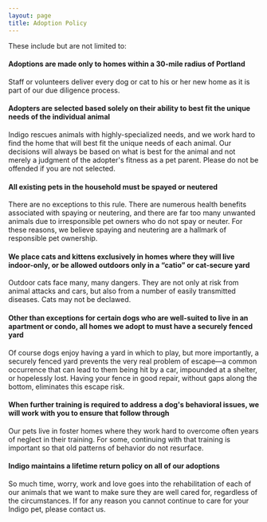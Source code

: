 ```yaml
---
layout: page
title: Adoption Policy
---
```


These include but are not limited to:

#### Adoptions are made only to homes within a 30-mile radius of Portland

Staff or volunteers deliver every dog or cat to his or her new home as it is part of our due diligence process. 

#### Adopters are selected based solely on their ability to best fit the unique needs of the individual animal

Indigo rescues animals with highly-specialized needs, and we work hard to find the home that will best fit the unique needs of each animal. Our decisions will always be based on what is best for the animal and not merely a judgment of the adopter's fitness as a pet parent. Please do not be offended if you are not selected. 

#### All existing pets in the household must be spayed or neutered

There are no exceptions to this rule. There are numerous health benefits associated with spaying or neutering, and there are far too many unwanted animals due to irresponsible pet owners who do not spay or neuter. For these reasons, we believe spaying and neutering are a hallmark of responsible pet ownership.

#### We place cats and kittens exclusively in homes where they will live indoor-only, or be allowed outdoors only in a “catio” or cat-secure yard

Outdoor cats face many, many dangers. They are not only at risk from animal attacks and cars, but also from a number of easily transmitted diseases. Cats may not be declawed.

#### Other than exceptions for certain dogs who are well-suited to live in an apartment or condo, all homes we adopt to must have a securely fenced yard

Of course dogs enjoy having a yard in which to play, but more importantly, a securely fenced yard prevents the very real problem of escape—a common occurrence that can lead to them being hit by a car, impounded at a shelter, or hopelessly lost. Having your fence in good repair, without gaps along the bottom, eliminates this escape risk.

#### When further training is required to address a dog's behavioral issues, we will work with you to ensure that follow through

Our pets live in foster homes where they work hard to overcome often years of neglect in their training. For some, continuing with that training is important so that old patterns of behavior do not resurface.

#### Indigo maintains a lifetime return policy on all of our adoptions

So much time, worry, work and love goes into the rehabilitation of each of our animals that we want to make sure they are well cared for, regardless of the circumstances. If for any reason you cannot continue to care for your Indigo pet, please contact us.